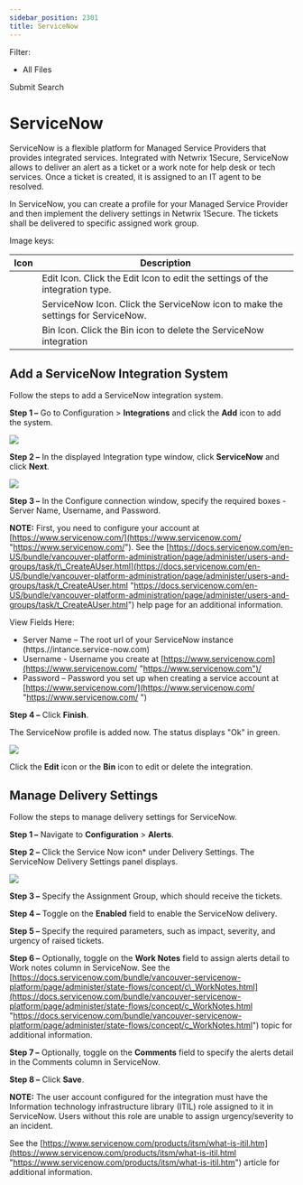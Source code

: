 ```yaml
---
sidebar_position: 2301
title: ServiceNow
---
```


Filter: 

* All Files

Submit Search

# ServiceNow

ServiceNow is a flexible platform for Managed Service Providers that provides integrated services. Integrated with Netwrix 1Secure, ServiceNow allows to deliver an alert as a ticket or a work note for help desk or tech services. Once a ticket is created, it is assigned to an IT agent to be resolved.

In ServiceNow, you can create a profile for your Managed Service Provider and then implement the delivery settings in Netwrix 1Secure. The tickets shall be delivered to specific assigned work group.

Image keys:

| Icon | Description |
| --- | --- |
|  | Edit Icon. Click the Edit Icon to edit the settings of the integration type. |
|  | ServiceNow Icon. Click the ServiceNow icon to make the settings for ServiceNow. |
|  | Bin Icon. Click the Bin icon to delete the ServiceNow integration |

## Add a ServiceNow Integration System

Follow the steps to add a ServiceNow integration system.

**Step 1 –** Go to Configuration > **Integrations** and click the **Add** icon to add the system.

![](../../../../../static/images/1Secure/Content/Resources/Images/1Secure/IntegrationTypeWindowServiceNow.png)

**Step 2 –** In the displayed Integration type window, click **ServiceNow** and click **Next**.

![](../../../../../static/images/1Secure/Content/Resources/Images/1Secure/ServiceNowConnection.png)

**Step 3 –** In the Configure connection window, specify the required boxes - Server Name, Username, and Password.

**NOTE:** First, you need to configure your account at [https://www.servicenow.com/](https://www.servicenow.com/ "https://www.servicenow.com/"). See the [https://docs.servicenow.com/en-US/bundle/vancouver-platform-administration/page/administer/users-and-groups/task/t\_CreateAUser.html](https://docs.servicenow.com/en-US/bundle/vancouver-platform-administration/page/administer/users-and-groups/task/t_CreateAUser.html "https://docs.servicenow.com/en-US/bundle/vancouver-platform-administration/page/administer/users-and-groups/task/t_CreateAUser.html") help page for an additional information.

View Fields Here:

* Server Name – The root url of your ServiceNow instance (https.//intance.service-now.com)
* Username - Username you create at [https://www.servicenow.com](https://www.servicenow.com/ "https://www.servicenow.com")/
* Password – Password you set up when creating a service account at [https://www.servicenow.com/](https://www.servicenow.com/ "https://www.servicenow.com/ ")

**Step 4 –** Click **Finish**.

The ServiceNow profile is added now. The status displays "Ok" in green.

![](../../../../../static/images/1Secure/Content/Resources/Images/1Secure/ServiceNowStatus.png)

Click the **Edit** icon or the **Bin** icon to edit or delete the integration.

## Manage Delivery Settings

Follow the steps to manage delivery settings for ServiceNow.

**Step 1 –** Navigate to **Configuration** > **Alerts**.

**Step 2 –** Click the Service Now icon\* under Delivery Settings. The ServiceNow Delivery Settings panel displays.

![](../../../../../static/images/1Secure/Content/Resources/Images/1Secure/Alerts_ServiceNowDeliverySettings.png)

**Step 3 –** Specify the Assignment Group, which should receive the tickets.

**Step 4 –** Toggle on the **Enabled** field to enable the ServiceNow delivery.

**Step 5 –** Specify the required parameters, such as impact, severity, and urgency of raised tickets.

**Step 6 –** Optionally, toggle on the **Work Notes** field to assign alerts detail to Work notes column in ServiceNow. See the [https://docs.servicenow.com/bundle/vancouver-servicenow-platform/page/administer/state-flows/concept/c\_WorkNotes.html](https://docs.servicenow.com/bundle/vancouver-servicenow-platform/page/administer/state-flows/concept/c_WorkNotes.html "https://docs.servicenow.com/bundle/vancouver-servicenow-platform/page/administer/state-flows/concept/c_WorkNotes.html") topic for additional information.

**Step 7 –** Optionally, toggle on the **Comments** field to specify the alerts detail in the Comments column in ServiceNow.

**Step 8 –** Click **Save**.

**NOTE:** The user account configured for the integration must have the Information technology infrastructure library (ITIL) role assigned to it in ServiceNow. Users without this role are unable to assign urgency/severity to an incident.

See the [https://www.servicenow.com/products/itsm/what-is-itil.htm](https://www.servicenow.com/products/itsm/what-is-itil.html "https://www.servicenow.com/products/itsm/what-is-itil.htm") article for additional information.